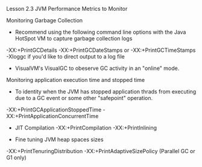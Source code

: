 Lesson 2.3 JVM Performance Metrics to Monitor

Monitoring Garbage Collection
* Recommend using the following command line options with the Java HotSpot VM to capture garbage collection logs

-XX:+PrintGCDetails
-XX:+PrintGCDateStamps or -XX:+PrintGCTimeStamps
-Xloggc if you'd like to direct output to a log file

* VisualVM's VisualGC to obeserve GC activity in an "online" mode.


Monitoring application execution time and stopped time

* To identity when the JVM has stopped application thrads from executing due to a GC event or some other "safepoint" operation.

-XX:+PrintGCApplicationStoppedTime
-XX:+PrintApplicationConcurrentTime

* JIT Compilation
-XX:+PrintCompilation
-XX:+PrintInlining

* Fine tuning JVM heap spaces sizes

-XX:+PrintTenuringDistribution
-XX:+PrintAdaptiveSizePolicy (Parallel GC or G1 only)


